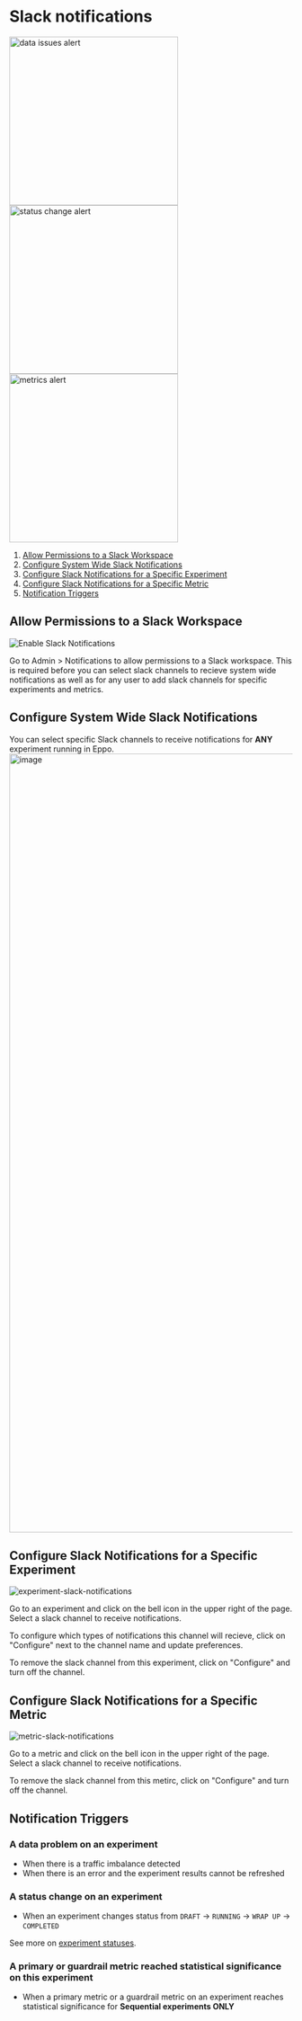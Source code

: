 # Slack notifications
<p float="left">
  <img width="300" style=”margin: 4px 4px 4px 4px;" alt="data issues alert" src="https://user-images.githubusercontent.com/90637953/213244183-a3580e3b-e077-4fc5-9bbb-2dc307660ebd.png" />
  <img width="300" style=”margin: 4px 4px 4px 4px;" alt="status change alert" src="https://user-images.githubusercontent.com/90637953/213244188-3dbd1333-185e-4416-b925-d36bbac08223.png" /> 
  <img width="300" style=”margin: 4px 4px 4px 4px;" alt="metrics alert" src="https://user-images.githubusercontent.com/90637953/213244191-5cfcceec-5019-4d82-bd40-ead2aeacd20e.png" />
</p>

1. [Allow Permissions to a Slack Workspace](#allow-permissions-to-a-slack-workspace)
2. [Configure System Wide Slack Notifications](#configure-system-wide-slack-notifications)
3. [Configure Slack Notifications for a Specific Experiment](#configure-slack-notifications-for-a-specific-experiment)
4. [Configure Slack Notifications for a Specific Metric](#configure-slack-notifications-for-a-specific-metric)
5. [Notification Triggers](#notification-triggers)

## Allow Permissions to a Slack Workspace
![Enable Slack Notifications](https://user-images.githubusercontent.com/90637953/197907443-9c3d3db1-65fa-405f-b808-bac63d4d09f8.gif)

Go to Admin > Notifications to allow permissions to a Slack workspace. This is required before you can select slack channels to recieve system wide notifications as well as for any user to add slack channels for specific experiments and metrics.


## Configure System Wide Slack Notifications
You can select specific Slack channels to receive notifications for **ANY** experiment running in Eppo.
<img width="1386" alt="image" src="https://user-images.githubusercontent.com/90637953/197908102-3f9f5ec4-98ce-427c-8888-079f89b8ec0c.png"/>


## Configure Slack Notifications for a Specific Experiment
![experiment-slack-notifications](https://user-images.githubusercontent.com/90637953/197909040-bb01590c-d329-4d50-8aba-505ba0c60cdc.gif)

Go to an experiment and click on the bell icon in the upper right of the page. Select a slack channel to receive notifications.

To configure which types of notifications this channel will recieve, click on "Configure" next to the channel name and update preferences.

To remove the slack channel from this experiment, click on "Configure" and turn off the channel.


## Configure Slack Notifications for a Specific Metric
![metric-slack-notifications](https://user-images.githubusercontent.com/90637953/197909642-14ed977c-8ce0-4cad-b512-9c40d7ae20a5.gif)

Go to a metric and click on the bell icon in the upper right of the page. Select a slack channel to receive notifications.

To remove the slack channel from this metirc, click on "Configure" and turn off the channel.


## Notification Triggers
### A data problem on an experiment
* When there is a traffic imbalance detected
* When there is an error and the experiment results cannot be refreshed

### A status change on an experiment
* When an experiment changes status from `DRAFT` &rarr; `RUNNING` &rarr; `WRAP UP` &rarr; `COMPLETED`

See more on <a href="https://docs.geteppo.com/building-experiments/experiments/experiment-status" target="_blank">experiment statuses</a>.

### A primary or guardrail metric reached statistical significance on this experiment
* When a primary metric or a guardrail metric on an experiment reaches statistical significance for **Sequential experiments ONLY**

